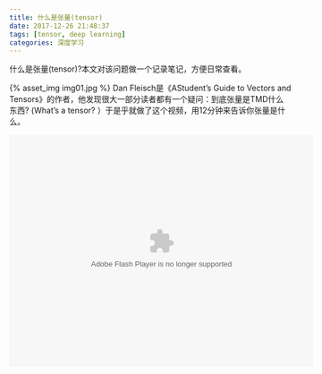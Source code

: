 ```yaml
---
title: 什么是张量(tensor)
date: 2017-12-26 21:48:37
tags: [tensor, deep learning]
categories: 深度学习
---
```


什么是张量(tensor)?本文对该问题做一个记录笔记，方便日常查看。
<!-- more -->

{% asset_img img01.jpg %}
Dan Fleisch是《AStudent’s Guide to Vectors and Tensors》的作者，他发现很大一部分读者都有一个疑问：到底张量是TMD什么东西? (What’s a tensor? ）于是乎就做了这个视频，用12分钟来告诉你张量是什么。

<embed height="415" width="544" quality="high" allowfullscreen="true" type="application/x-shockwave-flash" src="//static.hdslb.com/miniloader.swf" flashvars="aid=10852829&page=1" pluginspage="//www.adobe.com/shockwave/download/download.cgi?P1_Prod_Version=ShockwaveFlash"></embed>
